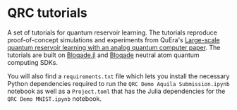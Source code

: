 # QRC tutorials
 A set of tutorials for quantum reservoir learning. The tutorials reproduce proof-of-concept simulations and experiments from QuEra's [Large-scale quantum reservoir learning with an analog quantum computer paper](https://arxiv.org/abs/2407.02553). The tutorials are built on [Bloqade.jl](https://github.com/QuEraComputing/Bloqade.jl) and [Bloqade](https://github.com/QuEraComputing/bloqade-python) neutral atom quantum computing SDKs.

 You will also find a `requirements.txt` file which lets you install the necessary Python dependencies required to run the `QRC Demo Aquila Submission.ipynb` notebook as well as a `Project.toml` that has the Julia dependencies for the `QRC Demo MNIST.ipynb` notebook.